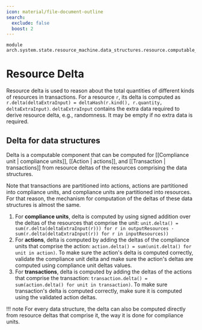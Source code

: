 ```yaml
---
icon: material/file-document-outline
search:
  exclude: false
  boost: 2
---
```


```juvix
module arch.system.state.resource_machine.data_structures.resource.computable_components.delta;
```

# Resource Delta
Resource delta is used to reason about the total quantities of different kinds of resources in transactions. For a resource `r`, its delta is computed as `r.delta(deltaExtraInput) = deltaHash(r.kind(), r.quantity, deltaExtraInput)`. `deltaExtraInput` contains the extra data required to derive resource delta, e.g., randomness. It may be empty if no extra data is required.

## Delta for data structures

Delta is a computable component that can be computed for [[Compliance unit | compliance units]], [[Action | actions]], and [[Transaction | transactions]] from resource deltas of the resources comprising the data structures.

Note that transactions are partitioned into actions, actions are partitioned into compliance units, and compliance units are partitioned into resources. For that reason, the mechanism for computation of the deltas of these data structures is almost the same.

1. For **compliance units**, delta is computed by using signed addition over the deltas of the resources that comprise the unit: `unit.delta() = sum(r.delta(deltaExtraInput(r))) for r in outputResources - sum(r.delta(deltaExtraInput(r)) for r in inputResources))`
2. For **actions**, delta is computed by adding the deltas of the compliance units that comprise the action:
`action.delta() = sum(unit.delta() for unit in action)`. To make sure the action's delta is computed correctly, validate the compliance unit delta and make sure the action's deltas are computed using compliance unit deltas values.
3. For **transactions**, delta is computed by adding the deltas of the actions that comprise the transaction:
`transaction.delta() = sum(action.delta() for unit in transaction)`. To make sure transaction's delta is computed correctly, make sure it is computed using the validated action deltas.


!!! note
    For every data structure, the delta can also be computed directly from resource deltas that comprise it, the way it is done for compliance units.
